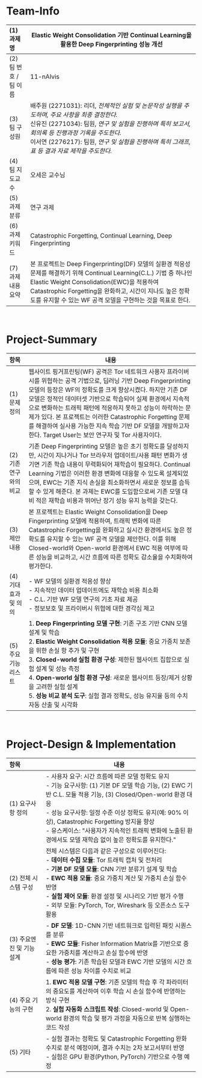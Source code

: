 # Team-Info
| (1) 과제명 | Elastic Weight Consolidation 기반 Continual Learning을 활용한 Deep Fingerprinting 성능 개선 |
|:---  |---  |
| (2) 팀 번호 / 팀 이름 | 11-nAIvis |
| (3) 팀 구성원 | 배주원 (2271031): 리더, *전체적인 실험 및 논문작성 실행을 주도하며, 주요 사항을 최종 결정한다.* <br> 신유진 (2271034): 팀원, *연구 및 실험을 진행하며 특히 보고서, 회의록 등 진행과정 기록을 주도한다.* <br> 이서연 (2276217): 팀원, *연구 및 실험을 진행하며 특히 그래프, 표 등 결과 자료 제작을 주도한다.* |
| (4) 팀 지도교수 | 오세은 교수님 |
| (5) 과제 분류 | 연구 과제 |
| (6) 과제 키워드 | Catastrophic Forgetting, Continual Learning, Deep Fingerprinting |
| (7) 과제 내용 요약 | 본 프로젝트는 Deep Fingerprinting(DF) 모델의 실환경 적응성 문제를 해결하기 위해 Continual Learning(C.L.) 기법 중 하나인 Elastic Weight Consolidation(EWC)을 적용하여 Catastrophic Forgetting을 완화하고, 시간이 지나도 높은 정확도를 유지할 수 있는 WF 공격 모델을 구현하는 것을 목표로 한다. |

<br>

# Project-Summary
| 항목 | 내용 |
|:---  |---  |
| (1) 문제 정의 | 웹사이트 핑거프린팅(WF) 공격은 Tor 네트워크 사용자 프라이버시를 위협하는 공격 기법으로, 딥러닝 기반 Deep Fingerprinting 모델의 등장은 WF의 정확도를 크게 향상시켰다. 하지만 기존 DF 모델은 정적인 데이터셋 기반으로 학습되어 실제 환경에서 지속적으로 변화하는 트래픽 패턴에 적응하지 못하고 성능이 하락하는 문제가 있다. 본 프로젝트는 이러한 Catastrophic Forgetting 문제를 해결하여 실사용 가능한 지속 학습 기반 DF 모델을 개발하고자 한다. Target User는 보안 연구자 및 Tor 사용자이다. |
| (2) 기존연구와의 비교 | 기존 Deep Fingerprinting 모델은 높은 초기 정확도를 달성하지만, 시간이 지나거나 Tor 브라우저 업데이트/사용 패턴 변화가 생기면 기존 학습 내용이 무력화되어 재학습이 필요하다. Continual Learning 기법은 이러한 환경 변화에 대응할 수 있도록 설계되었으며, EWC는 기존 지식 손실을 최소화하면서 새로운 정보를 습득할 수 있게 해준다. 본 과제는 EWC를 도입함으로써 기존 모델 대비 적은 재학습 비용과 뛰어난 장기 성능 유지 능력을 갖는다. |
| (3) 제안 내용 | 본 프로젝트는 Elastic Weight Consolidation을 Deep Fingerprinting 모델에 적용하여, 트래픽 변화에 따른 Catastrophic Forgetting을 완화하고 실시간 환경에서도 높은 정확도를 유지할 수 있는 WF 공격 모델을 제안한다. 이를 위해 Closed-world와 Open-world 환경에서 EWC 적용 여부에 따른 성능을 비교하고, 시간 흐름에 따른 정확도 감소율을 수치화하여 평가한다. |
| (4) 기대효과 및 의의 | - WF 모델의 실환경 적응성 향상 <br> - 지속적인 데이터 업데이트에도 재학습 비용 최소화 <br> - C.L. 기반 WF 모델 연구의 기초 자료 제공 <br> - 정보보호 및 프라이버시 위협에 대한 경각심 제고 |
| (5) 주요 기능 리스트 | 1. **Deep Fingerprinting 모델 구현**: 기존 구조 기반 CNN 모델 설계 및 학습 <br> 2. **Elastic Weight Consolidation 적용 모듈**: 중요 가중치 보존을 위한 손실 항 추가 및 구현 <br> 3. **Closed-world 실험 환경 구성**: 제한된 웹사이트 집합으로 실험 설계 및 성능 측정 <br> 4. **Open-world 실험 환경 구성**: 새로운 웹사이트 등장/제거 상황을 고려한 실험 설계 <br> 5. **성능 비교 분석 도구**: 실험 결과 정확도, 성능 유지율 등의 수치 자동 산출 및 시각화 |

<br>

# Project-Design & Implementation
| 항목 | 내용 |
|:---  |---  |
| (1) 요구사항 정의 | - 사용자 요구: 시간 흐름에 따른 모델 정확도 유지 <br> - 기능 요구사항: (1) 기본 DF 모델 학습 기능, (2) EWC 기반 C.L. 모듈 적용 기능, (3) Closed/Open-world 환경 대응 <br> - 성능 요구사항: 일정 수준 이상 정확도 유지(예: 90% 이상), Catastrophic Forgetting 방지율 향상 <br> - 유스케이스: "사용자가 지속적인 트래픽 변화에 노출된 환경에서도 모델 재학습 없이 높은 정확도를 유지한다." |
| (2) 전체 시스템 구성 | 전체 시스템은 다음과 같은 구성으로 이루어진다: <br> - **데이터 수집 모듈**: Tor 트래픽 캡처 및 전처리 <br> - **기본 DF 모델 모듈**: CNN 기반 분류기 설계 및 학습 <br> - **EWC 적용 모듈**: 중요 가중치 계산 및 가중치 손실 함수 반영 <br> - **실험 제어 모듈**: 환경 설정 및 시나리오 기반 평가 수행 <br> - 외부 모듈: PyTorch, Tor, Wireshark 등 오픈소스 도구 활용 |
| (3) 주요엔진 및 기능 설계 | - **DF 모델**: 1D-CNN 기반 네트워크로 입력된 패킷 시퀀스를 분류 <br> - **EWC 모듈**: Fisher Information Matrix를 기반으로 중요한 가중치를 계산하고 손실 함수에 반영 <br> - **성능 평가**: 기존 학습된 모델과 EWC 기반 모델의 시간 흐름에 따른 성능 차이를 수치로 비교 |
| (4) 주요 기능의 구현 | 1. **EWC 적용 모델 구현**: 기존 모델의 학습 후 각 파라미터의 중요도를 계산하여 이후 학습 시 손실 함수에 반영하는 방식 구현 <br> 2. **실험 자동화 스크립트 작성**: Closed-world 및 Open-world 환경의 학습 및 평가 과정을 자동으로 반복 실행하는 코드 작성 |
| (5) 기타 | - 실험 결과는 정확도 및 Catastrophic Forgetting 완화 수치로 분석 예정이며, 결과 수치는 2차 보고서부터 반영 <br> - 실험은 GPU 환경(Python, PyTorch) 기반으로 수행 예정 |

